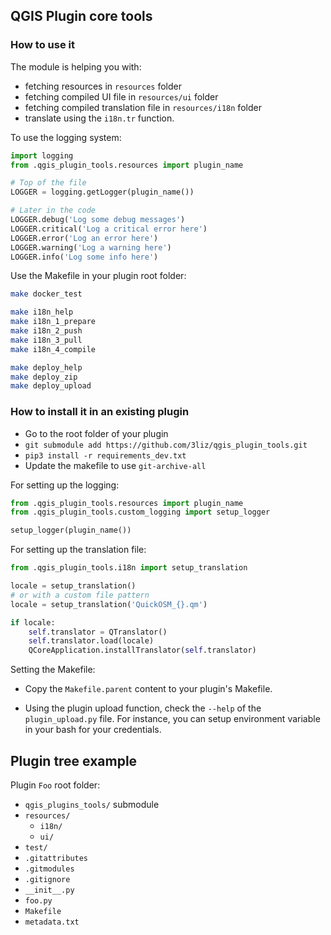 ## QGIS Plugin core tools

### How to use it

The module is helping you with:
* fetching resources in `resources` folder
* fetching compiled UI file in `resources/ui` folder
* fetching compiled translation file in `resources/i18n` folder
* translate using the `i18n.tr` function.

To use the logging system:
```python
import logging
from .qgis_plugin_tools.resources import plugin_name

# Top of the file
LOGGER = logging.getLogger(plugin_name())

# Later in the code
LOGGER.debug('Log some debug messages')
LOGGER.critical('Log a critical error here')
LOGGER.error('Log an error here')
LOGGER.warning('Log a warning here')
LOGGER.info('Log some info here')
```

Use the Makefile in your plugin root folder:

```bash
make docker_test

make i18n_help
make i18n_1_prepare
make i18n_2_push
make i18n_3_pull
make i18n_4_compile

make deploy_help
make deploy_zip
make deploy_upload
```

### How to install it in an existing plugin

* Go to the root folder of your plugin
* `git submodule add https://github.com/3liz/qgis_plugin_tools.git`
* `pip3 install -r requirements_dev.txt`
* Update the makefile to use `git-archive-all`

For setting up the logging:
```python
from .qgis_plugin_tools.resources import plugin_name
from .qgis_plugin_tools.custom_logging import setup_logger

setup_logger(plugin_name())
```

For setting up the translation file:
```python
from .qgis_plugin_tools.i18n import setup_translation

locale = setup_translation()
# or with a custom file pattern
locale = setup_translation('QuickOSM_{}.qm')

if locale:
    self.translator = QTranslator()
    self.translator.load(locale)
    QCoreApplication.installTranslator(self.translator)
```

Setting the Makefile:
* Copy the `Makefile.parent` content to your plugin's Makefile.

* Using the plugin upload function, check the `--help` of the `plugin_upload.py` file.
For instance, you can setup environment variable in your bash for your credentials.

## Plugin tree example

Plugin `Foo` root folder:
* `qgis_plugins_tools/` submodule
* `resources/`
  * `i18n/`
  * `ui/`
* `test/`
* `.gitattributes`
* `.gitmodules`
* `.gitignore`
* `__init__.py`
* `foo.py`
* `Makefile`
* `metadata.txt`
